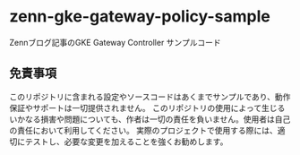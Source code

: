 # zenn-gke-gateway-policy-sample
Zennブログ記事のGKE Gateway Controller サンプルコード

## 免責事項
このリポジトリに含まれる設定やソースコードはあくまでサンプルであり、動作保証やサポートは一切提供されません。
このリポジトリの使用によって生じるいかなる損害や問題についても、作者は一切の責任を負いません。使用者は自己の責任において利用してください。
実際のプロジェクトで使用する際には、適切にテストし、必要な変更を加えることを強くお勧めします。
